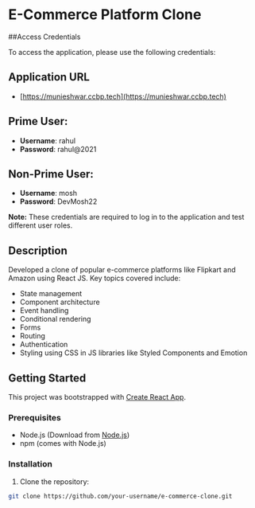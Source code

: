 # E-Commerce Platform Clone


##Access Credentials

To access the application, please use the following credentials:

## Application URL
- [https://munieshwar.ccbp.tech](https://munieshwar.ccbp.tech)

## Prime User:
- **Username**: rahul
- **Password**: rahul@2021

## Non-Prime User:
- **Username**: mosh
- **Password**: DevMosh22

**Note:** These credentials are required to log in to the application and test different user roles.




## Description

Developed a clone of popular e-commerce platforms like Flipkart and Amazon using React JS. Key topics covered include:

- State management
- Component architecture
- Event handling
- Conditional rendering
- Forms
- Routing
- Authentication
- Styling using CSS in JS libraries like Styled Components and Emotion

## Getting Started

This project was bootstrapped with [Create React App](https://github.com/facebook/create-react-app).

### Prerequisites

- Node.js (Download from [Node.js](https://nodejs.org/))
- npm (comes with Node.js)

### Installation

1. Clone the repository:

```bash
git clone https://github.com/your-username/e-commerce-clone.git
